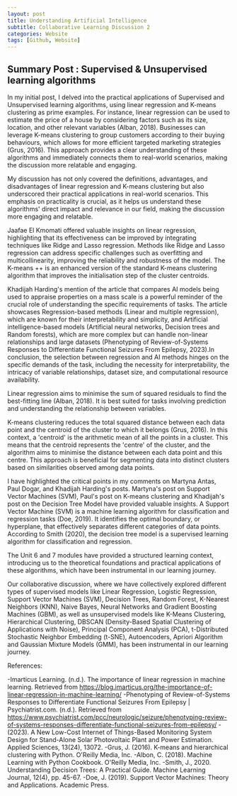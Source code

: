 ```yaml
---
layout: post
title: Understanding Artificial Intelligence
subtitle: Collaborative Learning Discussion 2
categories: Website
tags: [Github, Website]
---
```

 
## Summary Post : Supervised & Unsupervised learning algorithms

In my initial post, I delved into the practical applications of Supervised and Unsupervised learning algorithms, using linear regression and K-means clustering as prime examples. For instance, linear regression can be used to estimate the price of a house by considering factors such as its size, location, and other relevant variables (Alban, 2018). Businesses can leverage K-means clustering to group customers according to their buying behaviours, which allows for more efficient targeted marketing strategies (Grus, 2016). This approach provides a clear understanding of these algorithms and immediately connects them to real-world scenarios, making the discussion more relatable and engaging.

My discussion has not only covered the definitions, advantages, and disadvantages of linear regression and K-means clustering but also underscored their practical applications in real-world scenarios. This emphasis on practicality is crucial, as it helps us understand these algorithms' direct impact and relevance in our field, making the discussion more engaging and relatable.

Jaafae El Kmomati offered valuable insights on linear regression, highlighting that its effectiveness can be improved by integrating techniques like Ridge and Lasso regression. Methods like Ridge and Lasso regression can address specific challenges such as overfitting and multicollinearity, improving the reliability and robustness of the model. The K-means ++ is an enhanced version of the standard K-means clustering algorithm that improves the initialisation step of the cluster centroids.

Khadijah Harding's mention of the article that compares AI models being used to appraise properties on a mass scale is a powerful reminder of the crucial role of understanding the specific requirements of tasks. The article showcases Regression-based methods (Linear and multiple regression), which are known for their interpretability and simplicity, and Artificial intelligence-based models (Artificial neural networks, Decision trees and Random forests), which are more complex but can handle non-linear relationships and large datasets (Phenotyping of Review-of-Systems Responses to Differentiate Functional Seizures From Epilepsy, 2023).In conclusion, the selection between regression and AI methods hinges on the specific demands of the task, including the necessity for interpretability, the intricacy of variable relationships, dataset size, and computational resource availability.

Linear regression aims to minimise the sum of squared residuals to find the best-fitting line (Alban, 2018). It is best suited for tasks involving prediction and understanding the relationship between variables.

K-means clustering reduces the total squared distance between each data point and the centroid of the cluster to which it belongs (Grus, 2016). In this context, a 'centroid' is the arithmetic mean of all the points in a cluster. This means that the centroid represents the 'centre' of the cluster, and the algorithm aims to minimise the distance between each data point and this centre. This approach is beneficial for segmenting data into distinct clusters based on similarities observed among data points.

I have highlighted the critical points in my comments on Martyna Antas, Paul Dogar, and Khadijah Harding's posts. Martyna's post on Support Vector Machines (SVM), Paul's post on K-means clustering and Khadijah's post on the Decision Tree Model have provided valuable insights. A Support Vector Machine (SVM) is a machine learning algorithm for classification and regression tasks (Doe, 2019). It identifies the optimal boundary, or hyperplane, that effectively separates different categories of data points. According to Smith (2020), the decision tree model is a supervised learning algorithm for classification and regression.

The Unit 6 and 7 modules have provided a structured learning context, introducing us to the theoretical foundations and practical applications of these algorithms, which have been instrumental in our learning journey.

Our collaborative discussion, where we have collectively explored different types of supervised models like Linear Regression, Logistic Regression, Support Vector Machines (SVM), Decision Trees, Random Forest, K-Nearest Neighbors (KNN), Naive Bayes, Neural Networks and Gradient Boosting Machines (GBM), as well as unsupervised models like K-Means Clustering, Hierarchical Clustering, DBSCAN (Density-Based Spatial Clustering of Applications with Noise), Principal Component Analysis (PCA), t-Distributed Stochastic Neighbor Embedding (t-SNE), Autoencoders, Apriori Algorithm and Gaussian Mixture Models (GMM), has been instrumental in our learning journey.

References:

-Imarticus Learning. (n.d.). The importance of linear regression in machine learning. Retrieved from https://blog.imarticus.org/the-importance-of-linear-regression-in-machine-learning/
-Phenotyping of Review-of-Systems Responses to Differentiate Functional Seizures From Epilepsy | Psychiatrist.com. (n.d.). Retrieved from https://www.psychiatrist.com/pcc/neurologic/seizure/phenotyping-review-of-systems-responses-differentiate-functional-seizures-from-epilepsy/
-(2023). A New Low-Cost Internet of Things-Based Monitoring System Design for Stand-Alone Solar Photovoltaic Plant and Power Estimation. Applied Sciences, 13(24), 13072.
-Grus, J. (2016). K-means and hierarchical clustering with Python. O'Reilly Media, Inc.
-Albon, C. (2018). Machine Learning with Python Cookbook. O'Reilly Media, Inc.
-Smith, J., 2020. Understanding Decision Trees: A Practical Guide. Machine Learning Journal, 12(4), pp. 45-67.
-Doe, J. (2019). Support Vector Machines: Theory and Applications. Academic Press.
